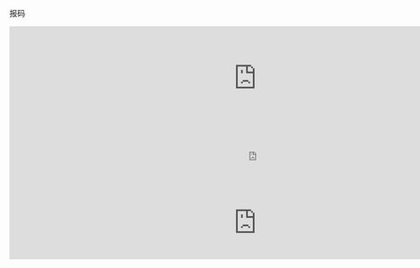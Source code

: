 报码

<iframe src="http://z.118kj.com/118kj.htm" width=880 height=186 frameborder=0 scrolling=no>
</iframe>

<iframe src="http://www.77190.com/wz/888.htm" width=880 height=100 frameborder=0 scrolling=no>
</iframe>

<iframe src="http://xcbm.84384.com/kj5.html" width=880 height=130 frameborder=0 scrolling=no>
</iframe>
